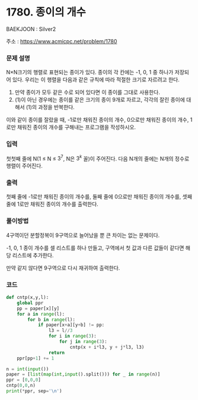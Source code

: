 # 1780. 종이의 개수

BAEKJOON : Silver2

주소 : https://www.acmicpc.net/problem/1780

### 문제 설명

N×N크기의 행렬로 표현되는 종이가 있다. 종이의 각 칸에는 -1, 0, 1 중 하나가 저장되어 있다. 우리는 이 행렬을 다음과 같은 규칙에 따라 적절한 크기로 자르려고 한다.

1. 만약 종이가 모두 같은 수로 되어 있다면 이 종이를 그대로 사용한다.
2. (1)이 아닌 경우에는 종이를 같은 크기의 종이 9개로 자르고, 각각의 잘린 종이에 대해서 (1)의 과정을 반복한다.

이와 같이 종이를 잘랐을 때, -1로만 채워진 종이의 개수, 0으로만 채워진 종이의 개수, 1로만 채워진 종이의 개수를 구해내는 프로그램을 작성하시오.

### 입력

첫첫째 줄에 N(1 ≤ N ≤ $3^7$, N은 $3^k$ 꼴)이 주어진다. 다음 N개의 줄에는 N개의 정수로 행렬이 주어진다.

### 출력

첫째 줄에 -1로만 채워진 종이의 개수를, 둘째 줄에 0으로만 채워진 종이의 개수를, 셋째 줄에 1로만 채워진 종이의 개수를 출력한다.

### 풀이방법

4구역이던 분할정복이 9구역으로 늘어났을 뿐 큰 차이는 없는 문제이다.

-1, 0, 1 종이 개수를 셀 리스트를 하나 만들고, 구역에서 첫 값과 다른 값들이 같다면 해당 리스트에 추가한다.

만약 같지 않다면 9구역으로 다시 재귀하여 출력한다.

### 코드

```python
def cntp(x,y,l):
    global ppr
    pp = paper[x][y]
    for a in range(l):
        for b in range(l):
            if paper[x+a][y+b] != pp:
                l3 = l//3
                for i in range(3):
                    for j in range(3):
                        cntp(x + i*l3, y + j*l3, l3)
                return
    ppr[pp+1] += 1

n = int(input())
paper = [list(map(int,input().split())) for _ in range(n)]
ppr = [0,0,0]
cntp(0,0,n)
print(*ppr, sep='\n')
```
